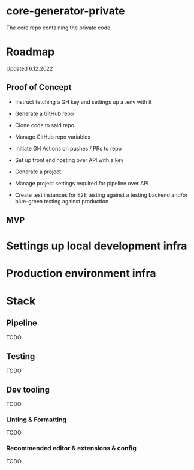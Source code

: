 # core-generator-private
The core repo containing the private code.

# Roadmap
Updated 6.12.2022

## Proof of Concept
- Instruct fetching a GH key and settings up a .env with it
- Generate a GitHub repo
- Clone code to said repo
- Manage GitHub repo variables
- Initiate GH Actions on pushes / PRs to repo

- Set up front end hosting over API with a key
- Generate a project
- Manage project settings required for pipeline over API
- Create test instances for E2E testing against a testing backend and/or blue-green testing against production

## MVP

# Settings up local development infra

# Production environment infra

# Stack

## Pipeline
TODO


## Testing
TODO


## Dev tooling
TODO


### Linting & Formatting
TODO

### Recommended editor & extensions & config
TODO

